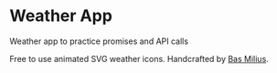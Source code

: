 # Weather App

Weather app to practice promises and API calls

Free to use animated SVG weather icons. Handcrafted by [Bas Milius](https://bas.dev).
